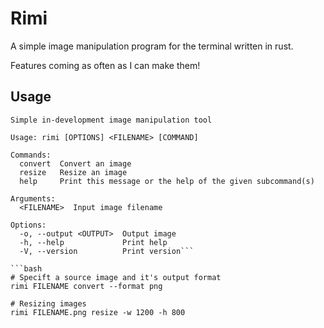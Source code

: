 # Rimi

A simple image manipulation program for the terminal
written in rust.

Features coming as often as I can make them!

## Usage

```text
Simple in-development image manipulation tool

Usage: rimi [OPTIONS] <FILENAME> [COMMAND]

Commands:
  convert  Convert an image
  resize   Resize an image
  help     Print this message or the help of the given subcommand(s)

Arguments:
  <FILENAME>  Input image filename

Options:
  -o, --output <OUTPUT>  Output image
  -h, --help             Print help
  -V, --version          Print version```

```bash
# Specift a source image and it's output format
rimi FILENAME convert --format png

# Resizing images
rimi FILENAME.png resize -w 1200 -h 800
```
